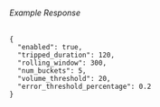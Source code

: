 
###### Example Response
```
{
  "enabled": true,
  "tripped_duration": 120,
  "rolling_window": 300,
  "num_buckets": 5,
  "volume_threshold": 20,
  "error_threshold_percentage": 0.2
}